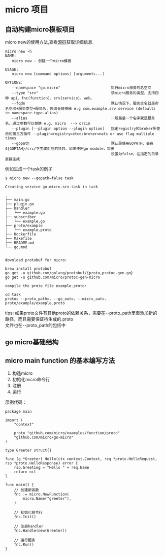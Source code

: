 # micro 项目
## 自动构建micro模板项目
micro new的使用方法,查看[源码][micro/new源码]获取详细信息.
```
micro new -h
NAME:
   micro new - 创建一个micro模板

USAGE:
   micro new [command options] [arguments...]

OPTIONS:
   --namespace "go.micro"                       执行micro服务的名空间
   --type "srv"                                 该micro服务的类型，支持四种 api、fnc(function)、srv(service)、web。
   --fqdn                                       默认情况下，服务全名就是命名空间+服务类型+服务名，修改会替换掉 e.g com.example.srv.service (defaults to namespace.type.alias)
   --alias                                      一般最后一个名字就是服务名，通过参数可以替换 e.g. micro  --> orcim
   --plugin [--plugin option --plugin option]   指定registry和broker所使用的第三方插件 --plugin=registry=etcd:broker=nats or use flag multiple times
   --gopath                                     默认是使用GOPATH，会在${GOPTAH}/src/下生成对应的项目。如果使用go module，需要  
                                                设置为false，在指定的目录直接生成
```
例如生成一个task的例子
```
$ micro new --gopath=false task

Creating service go.micro.srv.task in task

.
├── main.go
├── plugin.go
├── handler
│   └── example.go
├── subscriber
│   └── example.go
├── proto/example
│   └── example.proto
├── Dockerfile
├── Makefile
├── README.md
└── go.mod


download protobuf for micro:

brew install protobuf
go get -u github.com/golang/protobuf/{proto,protoc-gen-go}
go get -u github.com/micro/protoc-gen-micro

compile the proto file example.proto:

cd task
protoc --proto_path=. --go_out=. --micro_out=. proto/example/example.proto
```
tips: 如果proto文件有其他proto的依赖关系，需要在--proto_path里面添加新的路径，而且需要保证待生成的.proto  
      文件也在--proto_path的包括中


## go micro基础结构
## micro main function 的基本编写方法
1. 构造micro
2. 初始化micro命令行
3. 注册
4. 运行

示例代码：
```
package main

import (
	"context"

	proto "github.com/micro/examples/function/proto"
	"github.com/micro/go-micro"
)

type Greeter struct{}

func (g *Greeter) Hello(ctx context.Context, req *proto.HelloRequest, rsp *proto.HelloResponse) error {
	rsp.Greeting = "Hello " + req.Name
	return nil
}

func main() {
	// 创建新函数
	fnc := micro.NewFunction(
		micro.Name("greeter"),
	)

	// 初始化命令行
	fnc.Init()

	// 注册handler
	fnc.Handle(new(Greeter))

	// 运行服务
	fnc.Run()
}
```

[micro/new源码]: https://github.com/micro/micro/blob/master/new/new.go